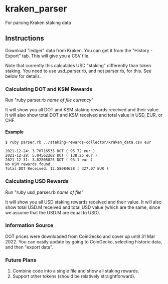 # kraken_parser
For parsing Kraken staking data

## Instructions

Download "ledger" data from Kraken. You can get it from the "History - Export" tab. This will give you a CSV file.

Note that currently this calculates USD "staking" differently than token staking. You need to use usd_parser.rb, and not parser.rb, for this. See below for details.

### Calculating DOT and KSM Rewards

Run "ruby parser.rb *name of file* *currency*"

It will show you all DOT and KSM staking rewards received and their value. It will also show total DOT and KSM received and total value in USD, EUR, or CHF.

#### Example

```
$ ruby parser.rb ../staking-rewards-collector/kraken_data.csv eur

2021-12-24: 3.70716535 DOT ( 95.72 eur )
2021-12-28: 5.04562268 DOT ( 138.25 eur )
2021-12-31: 3.82805825 DOT ( 93.1 eur )
No KSM rewards found.
Total DOT Received: 12.58084628 ( 327.07 EUR )
```


### Calculating USD Rewards

Run "ruby usd_parser.rb *name of file*"

It will show you all USD staking rewards received and their value. It will also show total USD.M received and total USD value (which are the same, since we assume that the USD.M are equal to USD).

### Information Source

DOT prices were downloaded from CoinGecko and cover up until 31 Mar 2022. You can easily update by going to CoinGecko, selecting historic data, and then "export data".

### Future Plans

1. Combine code into a single file and show all staking rewards.
2. Support other tokens (should be relatively straightforward).
